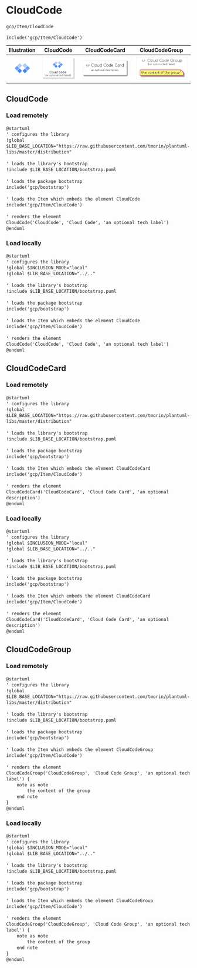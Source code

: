 # CloudCode


```text
gcp/Item/CloudCode
```

```text
include('gcp/Item/CloudCode')
```



| Illustration | CloudCode | CloudCodeCard | CloudCodeGroup |
| :---: | :---: | :---: | :---: |
| ![illustration for Illustration](../../gcp/Item/CloudCode.png) | ![illustration for CloudCode](../../gcp/Item/CloudCode.Local.png) | ![illustration for CloudCodeCard](../../gcp/Item/CloudCodeCard.Local.png) | ![illustration for CloudCodeGroup](../../gcp/Item/CloudCodeGroup.Local.png) |




## CloudCode

### Load remotely
```plantuml
@startuml
' configures the library
!global $LIB_BASE_LOCATION="https://raw.githubusercontent.com/tmorin/plantuml-libs/master/distribution"

' loads the library's bootstrap
!include $LIB_BASE_LOCATION/bootstrap.puml

' loads the package bootstrap
include('gcp/bootstrap')

' loads the Item which embeds the element CloudCode
include('gcp/Item/CloudCode')

' renders the element
CloudCode('CloudCode', 'Cloud Code', 'an optional tech label')
@enduml
```

### Load locally
```plantuml
@startuml
' configures the library
!global $INCLUSION_MODE="local"
!global $LIB_BASE_LOCATION="../.."

' loads the library's bootstrap
!include $LIB_BASE_LOCATION/bootstrap.puml

' loads the package bootstrap
include('gcp/bootstrap')

' loads the Item which embeds the element CloudCode
include('gcp/Item/CloudCode')

' renders the element
CloudCode('CloudCode', 'Cloud Code', 'an optional tech label')
@enduml
```

## CloudCodeCard

### Load remotely
```plantuml
@startuml
' configures the library
!global $LIB_BASE_LOCATION="https://raw.githubusercontent.com/tmorin/plantuml-libs/master/distribution"

' loads the library's bootstrap
!include $LIB_BASE_LOCATION/bootstrap.puml

' loads the package bootstrap
include('gcp/bootstrap')

' loads the Item which embeds the element CloudCodeCard
include('gcp/Item/CloudCode')

' renders the element
CloudCodeCard('CloudCodeCard', 'Cloud Code Card', 'an optional description')
@enduml
```

### Load locally
```plantuml
@startuml
' configures the library
!global $INCLUSION_MODE="local"
!global $LIB_BASE_LOCATION="../.."

' loads the library's bootstrap
!include $LIB_BASE_LOCATION/bootstrap.puml

' loads the package bootstrap
include('gcp/bootstrap')

' loads the Item which embeds the element CloudCodeCard
include('gcp/Item/CloudCode')

' renders the element
CloudCodeCard('CloudCodeCard', 'Cloud Code Card', 'an optional description')
@enduml
```

## CloudCodeGroup

### Load remotely
```plantuml
@startuml
' configures the library
!global $LIB_BASE_LOCATION="https://raw.githubusercontent.com/tmorin/plantuml-libs/master/distribution"

' loads the library's bootstrap
!include $LIB_BASE_LOCATION/bootstrap.puml

' loads the package bootstrap
include('gcp/bootstrap')

' loads the Item which embeds the element CloudCodeGroup
include('gcp/Item/CloudCode')

' renders the element
CloudCodeGroup('CloudCodeGroup', 'Cloud Code Group', 'an optional tech label') {
    note as note
        the content of the group
    end note
}
@enduml
```

### Load locally
```plantuml
@startuml
' configures the library
!global $INCLUSION_MODE="local"
!global $LIB_BASE_LOCATION="../.."

' loads the library's bootstrap
!include $LIB_BASE_LOCATION/bootstrap.puml

' loads the package bootstrap
include('gcp/bootstrap')

' loads the Item which embeds the element CloudCodeGroup
include('gcp/Item/CloudCode')

' renders the element
CloudCodeGroup('CloudCodeGroup', 'Cloud Code Group', 'an optional tech label') {
    note as note
        the content of the group
    end note
}
@enduml
```

